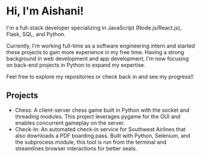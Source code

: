 # Hi, I'm Aishani!

I'm a full-stack developer specializing in JavaScript (Node.js/React.js), Flask, SQL, and Python.

Currently, I'm working full-time as a software engineering intern and started these projects to gain more experience in my free time. 
Having a strong background in web development and app development, I'm now focusing on back-end projects in Python to expand my expertise.

Feel free to explore my repositories or check back in and see my progress!!

## Projects
- Chess: A client-server chess game built in Python with the socket and threading modules. This project leverages pygame for the GUI and enables concurrent gameplay on the server. 
- Check-In: An automated check-in service for Southwest Airlines that also downloads a PDF boarding pass. Built with Python, Selenium, and the subprocess module, this tool is run from the terminal and streamlines browser interactions for better seats.

<!--
**tas223/tas223** is a ✨ _special_ ✨ repository because its `README.md` (this file) appears on your GitHub profile.

Here are some ideas to get you started:

- 🔭 I’m currently working on ...
- 🌱 I’m currently learning ...
- 👯 I’m looking to collaborate on ...
- 🤔 I’m looking for help with ...
- 💬 Ask me about ...
- 📫 How to reach me: ...
- 😄 Pronouns: ...
- ⚡ Fun fact: ...
-->
